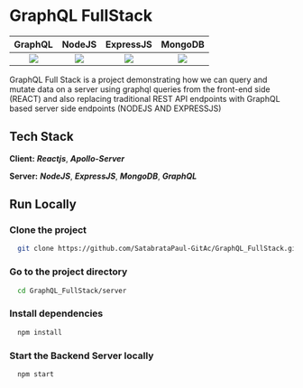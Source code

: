 
# GraphQL FullStack


GraphQL             |  NodeJS  |  ExpressJS | MongoDB 
:-------------------------:|:-------------------------:|:-------------------------:|:-------------------------:
![](https://upload.wikimedia.org/wikipedia/commons/thumb/1/17/GraphQL_Logo.svg/100px-GraphQL_Logo.svg.png)  |  ![](https://upload.wikimedia.org/wikipedia/commons/thumb/d/d9/Node.js_logo.svg/100px-Node.js_logo.svg.png) |  ![](https://upload.wikimedia.org/wikipedia/commons/thumb/6/64/Expressjs.png/100px-Expressjs.png) | ![](https://upload.wikimedia.org/wikipedia/commons/thumb/9/93/MongoDB_Logo.svg/100px-MongoDB_Logo.svg.png)

GraphQL Full Stack is a project demonstrating how we can query and mutate data on a server using graphql queries from the front-end side (REACT) and also replacing traditional REST API endpoints with GraphQL based server side endpoints (NODEJS AND EXPRESSJS)

## Tech Stack

**Client:**  ***Reactjs***, ***Apollo-Server***

**Server:**  ***NodeJS***, ***ExpressJS***, ***MongoDB***, ***GraphQL***


## Run Locally

### Clone the project

```bash
  git clone https://github.com/SatabrataPaul-GitAc/GraphQL_FullStack.git
```

### Go to the project directory

```bash
  cd GraphQL_FullStack/server
```

### Install dependencies

```bash
  npm install
```

### Start the Backend Server locally

```bash
  npm start
```




